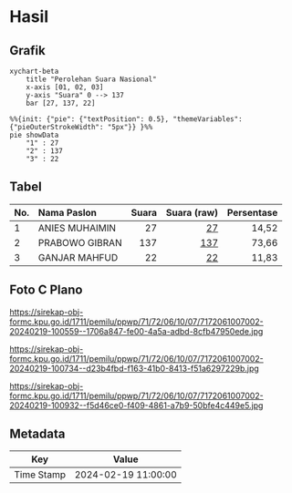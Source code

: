 # Hasil

## Grafik

```mermaid
xychart-beta
    title "Perolehan Suara Nasional"
    x-axis [01, 02, 03]
    y-axis "Suara" 0 --> 137
    bar [27, 137, 22]
```

```mermaid
%%{init: {"pie": {"textPosition": 0.5}, "themeVariables": {"pieOuterStrokeWidth": "5px"}} }%%
pie showData
    "1" : 27
    "2" : 137
    "3" : 22
```

## Tabel

| No. | Nama Paslon    | Suara | Suara (raw) | Persentase |
|:--- |:-------------- | -----:| -----------:| ----------:|
| 1   | ANIES MUHAIMIN | 27    | [27][p-1]   | 14,52      |
| 2   | PRABOWO GIBRAN | 137   | [137][p-2]  | 73,66      |
| 3   | GANJAR MAHFUD  | 22    | [22][p-3]   | 11,83      |


[p-1]: https://github.com/gigit-pemilu/pemilu-2024/blob/main/pilpres/hitung-suara/sub/71-sulawesi-utara/sub/72-kota-bitung/sub/06-girian/sub/1007-wangurer/sub/002-tps/sub/paslon-1.txt
[p-2]: https://github.com/gigit-pemilu/pemilu-2024/blob/main/pilpres/hitung-suara/sub/71-sulawesi-utara/sub/72-kota-bitung/sub/06-girian/sub/1007-wangurer/sub/002-tps/sub/paslon-2.txt
[p-3]: https://github.com/gigit-pemilu/pemilu-2024/blob/main/pilpres/hitung-suara/sub/71-sulawesi-utara/sub/72-kota-bitung/sub/06-girian/sub/1007-wangurer/sub/002-tps/sub/paslon-3.txt

## Foto C Plano

https://sirekap-obj-formc.kpu.go.id/1711/pemilu/ppwp/71/72/06/10/07/7172061007002-20240219-100559--1706a847-fe00-4a5a-adbd-8cfb47950ede.jpg

https://sirekap-obj-formc.kpu.go.id/1711/pemilu/ppwp/71/72/06/10/07/7172061007002-20240219-100734--d23b4fbd-f163-41b0-8413-f51a6297229b.jpg

https://sirekap-obj-formc.kpu.go.id/1711/pemilu/ppwp/71/72/06/10/07/7172061007002-20240219-100932--f5d46ce0-f409-4861-a7b9-50bfe4c449e5.jpg


## Metadata

| Key        | Value               |
| ---------- | ------------------- |
| Time Stamp | 2024-02-19 11:00:00 |




